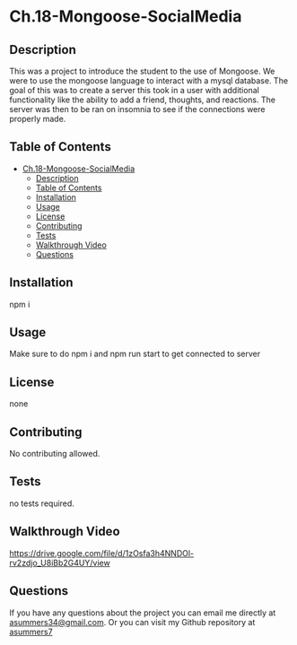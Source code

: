 # Ch.18-Mongoose-SocialMedia


## Description
This was a project to introduce the student to the use of Mongoose. We were to use the mongoose language to interact with a mysql database. The goal of this was to create a server this took in a user with additional functionality like the ability to add a friend, thoughts, and reactions. The server was then to be ran on insomnia to see if the connections were properly made. 

## Table of Contents
- [Ch.18-Mongoose-SocialMedia](#ch18-mongoose-socialmedia)
  - [Description](#description)
  - [Table of Contents](#table-of-contents)
  - [Installation](#installation)
  - [Usage](#usage)
  - [License](#license)
  - [Contributing](#contributing)
  - [Tests](#tests)
  - [Walkthrough Video](#walkthrough-video)
  - [Questions](#questions)

## Installation
npm i

## Usage
Make sure to do npm i and npm run start to get connected to server

## License
none

## Contributing
No contributing allowed. 

## Tests
no tests required.

## Walkthrough Video
https://drive.google.com/file/d/1zOsfa3h4NNDOl-rv2zdjo_U8iBb2G4UY/view

## Questions
If you have any questions about the project you can email me directly at asummers34@gmail.com. Or you can visit
my Github repository at [asummers7](https://www.github.com/asummers7) 